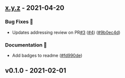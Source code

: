 
<a name="x.y.z"></a>
## [x.y.z] - 2021-04-20
### Bug Fixes 🐛
- Updates addressing review on PR[#3](https://github.com/edgexfoundry/device-coap-c/issues/3) ([#4](https://github.com/edgexfoundry/device-coap-c/issues/4)) ([#9b0ec4d](https://github.com/edgexfoundry/device-coap-c/commits/9b0ec4d))
### Documentation 📖
- Add badges to readme ([#fd990de](https://github.com/edgexfoundry/device-coap-c/commits/fd990de))

<a name="v0.1.0"></a>
## v0.1.0 - 2021-02-01

[Unreleased]: https://github.com/edgexfoundry/device-coap-c/compare/x.y.z...HEAD
[x.y.z]: https://github.com/edgexfoundry/device-coap-c/compare/v0.1.0...x.y.z

